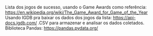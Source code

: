 Lista dos jogos de sucesso, usando o Game Awards como referência: https://en.wikipedia.org/wiki/The_Game_Award_for_Game_of_the_Year
Usando IGDB pra baixar os dados dos jogos da lista: https://api-docs.igdb.com/
.CSV para armazenar e analisar os dados coletados.
Biblioteca Pandas: https://pandas.pydata.org/
